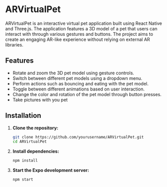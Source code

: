 # ARVirtualPet

ARVirtualPet is an interactive virtual pet application built using React Native and Three.js. The application features a 3D model of a pet that users can interact with through various gestures and buttons. The project aims to create an engaging AR-like experience without relying on external AR libraries.

## Features

- Rotate and zoom the 3D pet model using gesture controls.
- Switch between different pet models using a dropdown menu.
- Perform actions such as bouncing and eating with the pet model.
- Toggle between different animations based on user interaction.
- Change the color and rotation of the pet model through button presses.
- Take pictures with you pet
  
## Installation

1. **Clone the repository:**
    ```sh
    git clone https://github.com/yourusername/ARVirtualPet.git
    cd ARVirtualPet
    ```

2. **Install dependencies:**
    ```sh
    npm install
    ```

3. **Start the Expo development server:**
    ```sh
    npm start
    ```
